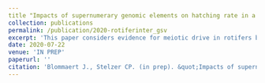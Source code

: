 ```yaml
---
title "Impacts of supernumerary genomic elements on hatching rate in a rotifer and implications for meiotic drive"
collection: publications
permalink: /publication/2020-rotiferinter_gsv
excerpt: 'This paper considers evidence for meiotic drive in rotifers by estimating proportions of genome sizes in haploid male rotifers and their eggs, compared to expected GS proportions in the absence of drive..'
date: 2020-07-22
venue: 'IN PREP'
paperurl: ''
citation: 'Blommaert J., Stelzer CP. (in prep). &quot;Impacts of supernumerary genomic elements on hatching rate in a rotifer and implications for meiotic drive .&quot; <i></i>'
---
```

